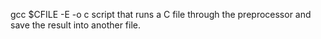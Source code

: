 gcc $CFILE -E -o c   script that runs a C file through the preprocessor and save the result into another file.


